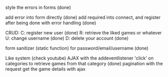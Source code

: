 style the errors in forms (done)

add error into form directly (done)
add required into connect, and register after being done with error handling (done)

CRUD:
C: register new user (done)
R: retrieve the liked games or whatever 
U: change username (done)
D: delete your account (done)

form sanitizer (static function)
for password/email/username (done)


Like system (check youtube)
AJAX with the addeventlistener 'click' on categories to retrieve games from that category (done)
pagination with the request
get the game details with ajax